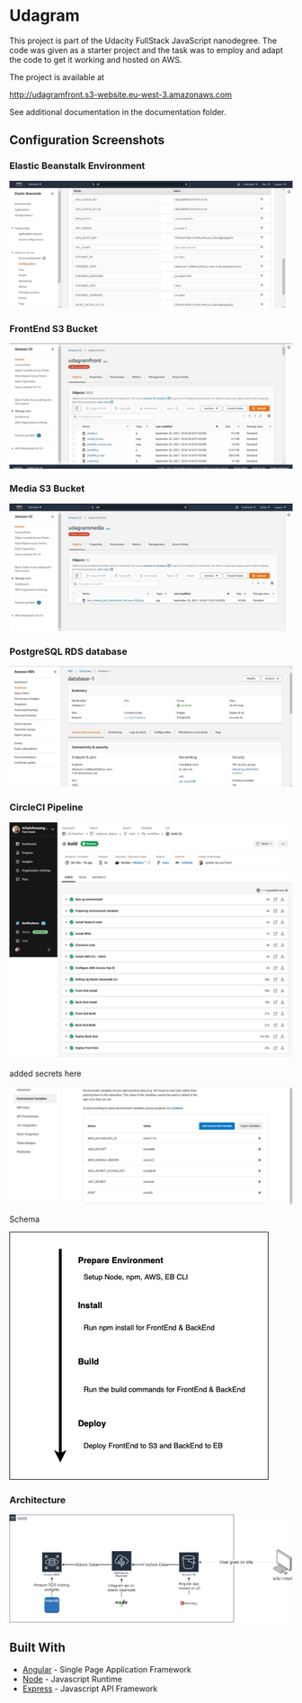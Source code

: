 # Udagram

This project is part of the Udacity FullStack JavaScript nanodegree. The code was given as a starter project and the task was to employ and adapt the code to get it working and hosted on AWS.

The project is available at

http://udagramfront.s3-website.eu-west-3.amazonaws.com

See additional documentation in the documentation folder.

## Configuration Screenshots

### Elastic Beanstalk Environment

![Elastic Beanstalk Environment](./documentation/image/elasticbeanstalk_env.JPG)

### FrontEnd S3 Bucket

![FrontEnd S3 Bucket](./documentation/image/front-end-bucket.JPG)

### Media S3 Bucket

![Media S3 Bucket](./documentation/image/media_bucket.JPG)

### PostgreSQL RDS database

![PostgreSQL RDS database](./documentation/image/RDS.JPG)

### CircleCI Pipeline

![CircleCI Pipeline](./documentation/image/pipeline.png)

added secrets here

![CircleCI Pipeline environment variables](./documentation/image/cercleci_env.JPG)

Schema

![Pipeline Schema](./documentation/image/pipeline_process.png)

### Architecture

![Architecture](./documentation/image/Architecture.png)

## Built With

- [Angular](https://angular.io/) - Single Page Application Framework
- [Node](https://nodejs.org) - Javascript Runtime
- [Express](https://expressjs.com/) - Javascript API Framework
